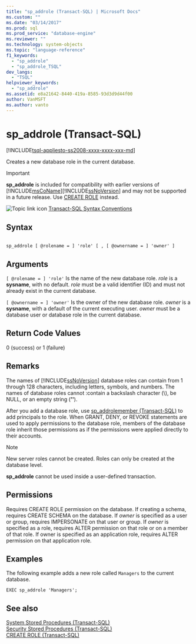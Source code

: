 ```yaml
---
title: "sp_addrole (Transact-SQL) | Microsoft Docs"
ms.custom: ""
ms.date: "03/14/2017"
ms.prod: sql
ms.prod_service: "database-engine"
ms.reviewer: ""
ms.technology: system-objects
ms.topic: "language-reference"
f1_keywords: 
  - "sp_addrole"
  - "sp_addrole_TSQL"
dev_langs: 
  - "TSQL"
helpviewer_keywords: 
  - "sp_addrole"
ms.assetid: e8a21642-8440-419a-8585-93d3d9d44f00
author: VanMSFT
ms.author: vanto
---
```

# sp_addrole (Transact-SQL)
[!INCLUDE[tsql-appliesto-ss2008-xxxx-xxxx-xxx-md](../../includes/tsql-appliesto-ss2008-xxxx-xxxx-xxx-md.md)]

  Creates a new database role in the current database.  
  
> [!IMPORTANT]
>  **sp_addrole** is included for compatibility with earlier versions of [!INCLUDE[msCoName](../../includes/msconame-md.md)][!INCLUDE[ssNoVersion](../../includes/ssnoversion-md.md)] and may not be supported in a future release. Use [CREATE ROLE](../../t-sql/statements/create-role-transact-sql.md) instead.  
  
 ![Topic link icon](../../database-engine/configure-windows/media/topic-link.gif "Topic link icon") [Transact-SQL Syntax Conventions](../../t-sql/language-elements/transact-sql-syntax-conventions-transact-sql.md)  
  
## Syntax  
  
```  
  
sp_addrole [ @rolename = ] 'role' [ , [ @ownername = ] 'owner' ]   
```  
  
## Arguments  
`[ @rolename = ] 'role'`
 Is the name of the new database role. *role* is a **sysname**, with no default. *role* must be a valid identifier (ID) and must not already exist in the current database.  
  
`[ @ownername = ] 'owner'`
 Is the owner of the new database role. *owner* is a **sysname**, with a default of the current executing user. *owner* must be a database user or database role in the current database.  
  
## Return Code Values  
 0 (success) or 1 (failure)  
  
## Remarks  
 The names of [!INCLUDE[ssNoVersion](../../includes/ssnoversion-md.md)] database roles can contain from 1 through 128 characters, including letters, symbols, and numbers. The names of database roles cannot :contain a backslash character (\\), be NULL, or an empty string (**''**).  
  
 After you add a database role, use [sp_addrolemember &#40;Transact-SQL&#41;](../../relational-databases/system-stored-procedures/sp-addrolemember-transact-sql.md) to add principals to the role. When GRANT, DENY, or REVOKE statements are used to apply permissions to the database role, members of the database role inherit those permissions as if the permissions were applied directly to their accounts.  
  
> [!NOTE]  
>  New server roles cannot be created. Roles can only be created at the database level.  
  
 **sp_addrole** cannot be used inside a user-defined transaction.  
  
## Permissions  
 Requires CREATE ROLE permission on the database. If creating a schema, requires CREATE SCHEMA on the database. If *owner* is specified as a user or group, requires IMPERSONATE on that user or group. If *owner* is specified as a role, requires ALTER permission on that role or on a member of that role. If owner is specified as an application role, requires ALTER permission on that application role.  
  
## Examples  
 The following example adds a new role called `Managers` to the current database.  
  
```  
EXEC sp_addrole 'Managers';  
```  
  
## See also  
 [System Stored Procedures &#40;Transact-SQL&#41;](../../relational-databases/system-stored-procedures/system-stored-procedures-transact-sql.md)   
 [Security Stored Procedures &#40;Transact-SQL&#41;](../../relational-databases/system-stored-procedures/security-stored-procedures-transact-sql.md)   
 [CREATE ROLE &#40;Transact-SQL&#41;](../../t-sql/statements/create-role-transact-sql.md)  
  
  
